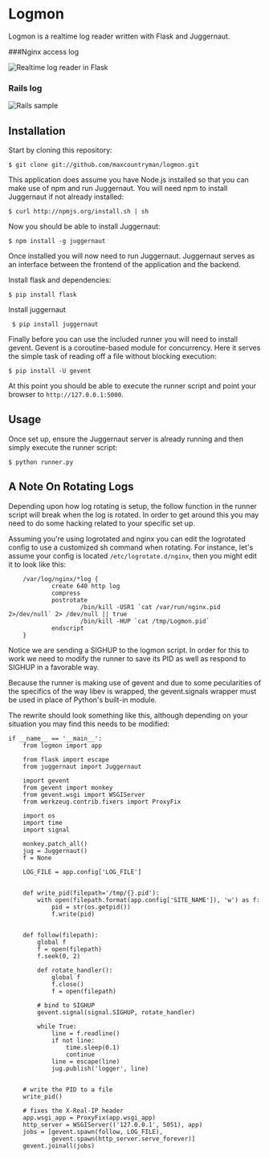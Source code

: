 # Logmon

Logmon is a realtime log reader written with Flask and Juggernaut.

###Nginx access log

![Realtime log reader in Flask](http://f.cl.ly/items/113H1p1T2C3D251p2z1o/Screen%20Shot%202011-12-26%20at%207.35.52%20AM.png "Logmon")

### Rails log
![Rails sample](http://fmn.rrimg.com/fmn062/20120519/1650/large_fspx_7b080000028a125d.jpg)
## Installation

Start by cloning this repository:

    $ git clone git://github.com/maxcountryman/logmon.git

This application does assume you have Node.js installed so that you can make
use of npm and run Juggernaut. You will need npm to install Juggernaut if not
already installed:

    $ curl http://npmjs.org/install.sh | sh

Now you should be able to install Juggernaut:

    $ npm install -g juggernaut

Once installed you will now need to run Juggernaut. Juggernaut serves as an
interface between the frontend of the application and the backend.

Install flask and dependencies:

    $ pip install flask

Install  juggernaut

     $ pip install juggernaut

Finally before you can use the included runner you will need to install gevent.
Gevent is a coroutine-based module for concurrency. Here it serves the simple
task of reading off a file without blocking execution:

    $ pip install -U gevent

At this point you should be able to execute the runner script and point your
browser to `http://127.0.0.1:5000`.

## Usage

Once set up, ensure the Juggernaut server is already running and then simply
execute the runner script:

    $ python runner.py

## A Note On Rotating Logs

Depending upon how log rotating is setup, the follow function in the runner
script will break when the log is rotated. In order to get around this you
may need to do some hacking related to your specific set up.

Assuming you're using logrotated and nginx you can edit the logrotated
config to use a customized sh command when rotating. For instance, let's
assume your config is located `/etc/logrotate.d/nginx`, then you might
edit it to look like this:

        /var/log/nginx/*log {
                create 640 http log
                compress
                postrotate
                        /bin/kill -USR1 `cat /var/run/nginx.pid 2>/dev/null` 2> /dev/null || true
                        /bin/kill -HUP `cat /tmp/Logmon.pid`
                endscript
        }

Notice we are sending a SIGHUP to the logmon script. In order for this
to work we need to modify the runner to save its PID as well as
respond to SIGHUP in a favorable way.

Because the runner is making use of gevent and due to some pecularities
of the specifics of the way libev is wrapped, the gevent.signals
wrapper must be used in place of Python's built-in module.

The rewrite should look something like this, although depending on your
situation you may find this needs to be modified:

    if __name__ == '__main__':
        from logmon import app

        from flask import escape
        from juggernaut import Juggernaut

        import gevent
        from gevent import monkey
        from gevent.wsgi import WSGIServer
        from werkzeug.contrib.fixers import ProxyFix

        import os
        import time
        import signal

        monkey.patch_all()
        jug = Juggernaut()
        f = None

        LOG_FILE = app.config['LOG_FILE']


        def write_pid(filepath='/tmp/{}.pid'):
            with open(filepath.format(app.config['SITE_NAME']), 'w') as f:
                pid = str(os.getpid())
                f.write(pid)


        def follow(filepath):
            global f
            f = open(filepath)
            f.seek(0, 2)

            def rotate_handler():
                global f
                f.close()
                f = open(filepath)

            # bind to SIGHUP
            gevent.signal(signal.SIGHUP, rotate_handler)

            while True:
                line = f.readline()
                if not line:
                    time.sleep(0.1)
                    continue
                line = escape(line)
                jug.publish('logger', line)


        # write the PID to a file
        write_pid()

        # fixes the X-Real-IP header
        app.wsgi_app = ProxyFix(app.wsgi_app)
        http_server = WSGIServer(('127.0.0.1', 5051), app)
        jobs = [gevent.spawn(follow, LOG_FILE),
                gevent.spawn(http_server.serve_forever)]
        gevent.joinall(jobs)
